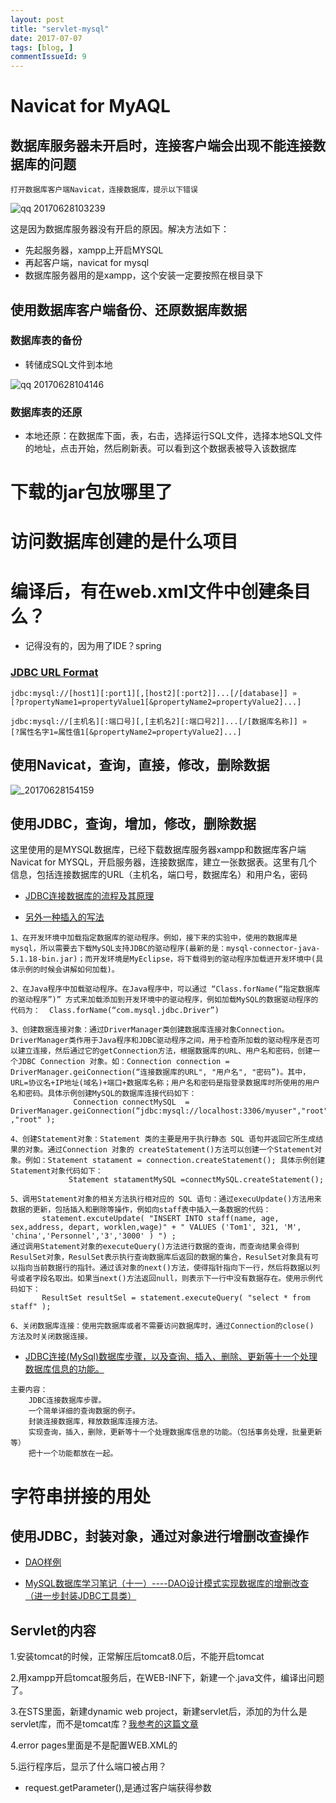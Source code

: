 ```yaml
---
layout: post
title: "servlet-mysql"
date: 2017-07-07
tags: [blog, ]
commentIssueId: 9
---
```

# Navicat for MyAQL

## 数据库服务器未开启时，连接客户端会出现不能连接数据库的问题
    打开数据库客户端Navicat，连接数据库，提示以下错误
![qq 20170628103239](https://user-images.githubusercontent.com/20008525/27618138-234bb464-5bed-11e7-9a0b-7f1e7c85cc55.png)

这是因为数据库服务器没有开启的原因。解决方法如下：
* 先起服务器，xampp上开启MYSQL
* 再起客户端，navicat for mysql
* 数据库服务器用的是xampp，这个安装一定要按照在根目录下

## 使用数据库客户端备份、还原数据库数据

### 数据库表的备份

* 转储成SQL文件到本地

![qq 20170628104146](https://user-images.githubusercontent.com/20008525/27618424-fd0a4b9c-5bee-11e7-8964-fc25cda7661b.png)


### 数据库表的还原

* 本地还原：在数据库下面，表，右击，选择运行SQL文件，选择本地SQL文件的地址，点击开始，然后刷新表。可以看到这个数据表被导入该数据库


# 下载的jar包放哪里了

# 访问数据库创建的是什么项目

# 编译后，有在web.xml文件中创建条目么？
* 记得没有的，因为用了IDE？spring


### [JDBC URL Format](https://dev.mysql.com/doc/connector-j/5.1/en/connector-j-reference-configuration-properties.html)
```
jdbc:mysql://[host1][:port1][,[host2][:port2]]...[/[database]] »
[?propertyName1=propertyValue1[&propertyName2=propertyValue2]...]

```

```
jdbc:mysql://[主机名][:端口号][,[主机名2][:端口号2]]...[/[数据库名称]] »
[?属性名字1=属性值1[&propertyName2=propertyValue2]...]
```


## 使用Navicat，查询，直接，修改，删除数据

![_20170628154159](https://user-images.githubusercontent.com/20008525/27625878-a3168b94-5c18-11e7-802d-50c44020a959.png)


## 使用JDBC，查询，增加，修改，删除数据

这里使用的是MYSQL数据库，已经下载数据库服务器xampp和数据库客户端Navicat for MYSQL，开启服务器，连接数据库，建立一张数据表。这里有几个信息，包括连接数据库的URL（主机名，端口号，数据库名）和用户名，密码

* [JDBC连接数据库的流程及其原理](http://blog.csdn.net/tanyunlong_nice/article/details/40743637)

* [另外一种插入的写法](http://www.jb51.net/article/88300.htm)

```
1、在开发环境中加载指定数据库的驱动程序。例如，接下来的实验中，使用的数据库是mysql，所以需要去下载MySQL支持JDBC的驱动程序(最新的是：mysql-connector-java-5.1.18-bin.jar)；而开发环境是MyEclipse，将下载得到的驱动程序加载进开发环境中(具体示例的时候会讲解如何加载)。

2、在Java程序中加载驱动程序。在Java程序中，可以通过 “Class.forName(“指定数据库的驱动程序”)” 方式来加载添加到开发环境中的驱动程序，例如加载MySQL的数据驱动程序的代码为：  Class.forName(“com.mysql.jdbc.Driver”)

3、创建数据连接对象：通过DriverManager类创建数据库连接对象Connection。DriverManager类作用于Java程序和JDBC驱动程序之间，用于检查所加载的驱动程序是否可以建立连接，然后通过它的getConnection方法，根据数据库的URL、用户名和密码，创建一个JDBC Connection 对象。如：Connection connection =  DriverManager.geiConnection(“连接数据库的URL", "用户名", "密码”)。其中，URL=协议名+IP地址(域名)+端口+数据库名称；用户名和密码是指登录数据库时所使用的用户名和密码。具体示例创建MySQL的数据库连接代码如下：
              Connection connectMySQL  =  DriverManager.geiConnection(“jdbc:mysql://localhost:3306/myuser","root" ,"root" );

4、创建Statement对象：Statement 类的主要是用于执行静态 SQL 语句并返回它所生成结果的对象。通过Connection 对象的 createStatement()方法可以创建一个Statement对象。例如：Statement statament = connection.createStatement(); 具体示例创建Statement对象代码如下：
             Statement statamentMySQL =connectMySQL.createStatement(); 

5、调用Statement对象的相关方法执行相对应的 SQL 语句：通过execuUpdate()方法用来数据的更新，包括插入和删除等操作，例如向staff表中插入一条数据的代码：
       statement.excuteUpdate( "INSERT INTO staff(name, age, sex,address, depart, worklen,wage)" + " VALUES ('Tom1', 321, 'M', 'china','Personnel','3','3000' ) ") ; 
通过调用Statement对象的executeQuery()方法进行数据的查询，而查询结果会得到 ResulSet对象，ResulSet表示执行查询数据库后返回的数据的集合，ResulSet对象具有可以指向当前数据行的指针。通过该对象的next()方法，使得指针指向下一行，然后将数据以列号或者字段名取出。如果当next()方法返回null，则表示下一行中没有数据存在。使用示例代码如下：
       ResultSet resultSel = statement.executeQuery( "select * from staff" );

6、关闭数据库连接：使用完数据库或者不需要访问数据库时，通过Connection的close() 方法及时关闭数据连接。

```

* [JDBC连接(MySql)数据库步骤，以及查询、插入、删除、更新等十一个处理数据库信息的功能。](http://www.cnblogs.com/wuziyue/p/4827295.html)

```
主要内容：
    JDBC连接数据库步骤。
    一个简单详细的查询数据的例子。
    封装连接数据库，释放数据库连接方法。
    实现查询，插入，删除，更新等十一个处理数据库信息的功能。（包括事务处理，批量更新等）
    把十一个功能都放在一起。

```

# 字符串拼接的用处

## 使用JDBC，封装对象，通过对象进行增删改查操作

* [DAO样例](https://www.tutorialspoint.com/design_pattern/data_access_object_pattern.htm)


* [MySQL数据库学习笔记（十一）----DAO设计模式实现数据库的增删改查（进一步封装JDBC工具类）](http://www.cnblogs.com/smyhvae/p/4059514.html)

## Servlet的内容

1.安装tomcat的时候，正常解压后tomcat8.0后，不能开启tomcat

2.用xampp开启tomcat服务后，在WEB-INF下，新建一个.java文件，编译出问题了。

3.在STS里面，新建dynamic web project，新建servlet后，添加的为什么是servlet库，而不是tomcat库？[我参考的这篇文章](https://www.javatpoint.com/creating-servlet-in-eclipse-ide)


4.error pages里面是不是配置WEB.XML的

5.运行程序后，显示了什么端口被占用？

* request.getParameter(),是通过客户端获得参数
